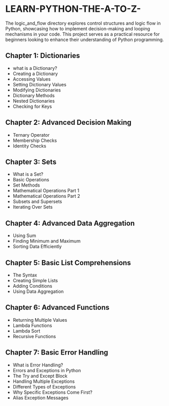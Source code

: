 # LEARN-PYTHON-THE-A-TO-Z-
The logic_and_flow directory explores control structures and logic flow in Python, showcasing how to implement decision-making and looping mechanisms in your code. This project serves as a practical resource for beginners looking to enhance their understanding of Python programming.

## Chapter 1: Dictionaries
- what is a Dictionary?
- Creating a Dictionary
- Accessing Values
- Setting Dictionary Values
- Modifying Dictionaries
- Dictionary Methods
- Nested Dictionaries
- Checking for Keys

## Chapter 2: Advanced Decision Making
- Ternary Operator
- Membership Checks
- Identity Checks

## Chapter 3: Sets
- What is a Set?
- Basic Operations
- Set Methods
- Mathematical Operations Part 1
- Mathematical Operations Part 2
- Subsets and Supersets
- Iterating Over Sets

## Chapter 4: Advanced Data Aggregation
- Using Sum
- Finding Minimum and Maximum
- Sorting Data Efficiently

## Chapter 5: Basic List Comprehensions
- The Syntax
- Creating Simple Lists
- Adding Conditions
- Using Data Aggregation

## Chapter 6: Advanced Functions
- Returning Multiple Values
- Lambda Functions
- Lambda Sort
- Recursive Functions

## Chapter 7: Basic Error Handling
- What is Error Handling?
- Errors and Exceptions in Python
- The Try and Except Block
- Handling Multiple Exceptions
- Different Types of Exceptions
- Why Specific Exceptions Come First?
- Alias Exception Messages
